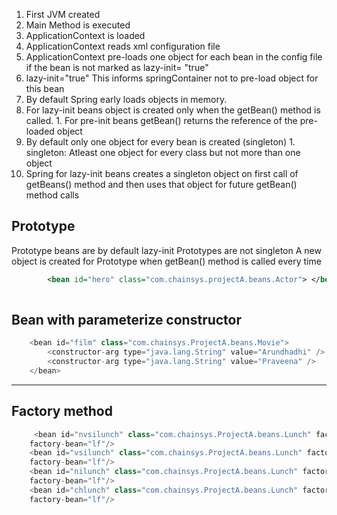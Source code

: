 1. First JVM created
1. Main Method is executed
1. ApplicationContext is loaded
1. ApplicationContext reads xml configuration file
1. ApplicationContext pre-loads one object for each bean in the config file if the bean is not marked as lazy-init= "true"
1. lazy-init="true" This informs springContainer not to pre-load object for this bean
1. By default Spring early loads objects in memory.
1. For lazy-init beans object is created only when the getBean() method is called. 1. For pre-init beans getBean() returns the reference of the pre-loaded object
1. By default only one object for every bean is created (singleton) 1. singleton: Atleast one object for every class but not more than one object
1. Spring for lazy-init beans creates a singleton object on first call of getBeans() method and then uses that object for future getBean() method calls

## Prototype
Prototype beans are by default lazy-init
Prototypes are not singleton
A new object is created for Prototype when getBean() method is called every time

```xml
		<bean id="hero" class="com.chainsys.projectA.beans.Actor"> </bean>
		
```
## Bean with parameterize constructor  


```java
	<bean id="film" class="com.chainsys.ProjectA.beans.Movie"> 
		<constructor-arg type="java.lang.String" value="Arundhadhi" />
		<constructor-arg type="java.lang.String" value="Praveena" />
	</bean>
```
---
## Factory method  
```java
	 <bean id="nvsilunch" class="com.chainsys.ProjectA.beans.Lunch" factory-method="createNonvegSouthIndianLunch"
	factory-bean="lf"/>
	<bean id="vsilunch" class="com.chainsys.ProjectA.beans.Lunch" factory-method="createVegSouthIndianLunch"
	factory-bean="lf"/>
	<bean id="nilunch" class="com.chainsys.ProjectA.beans.Lunch" factory-method="createNorthIndianLunch"
	factory-bean="lf"/>
	<bean id="chlunch" class="com.chainsys.ProjectA.beans.Lunch" factory-method="createChineseIndianLunch"
	factory-bean="lf"/>
```